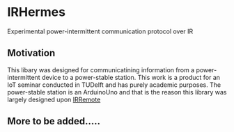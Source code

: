 # IRHermes
Experimental power-intermittent communication protocol over IR


## Motivation 
This libary was designed for communicatining information from a power-intermittent device to a power-stable station.
This work is a product for an IoT seminar conducted in TUDelft and has purely academic purposes.
The power-stable station is an ArduinoUno and that is the reason this library was largely designed upon [IRRemote](https://github.com/z3t0/Arduino-IRremote)



## More to be added.....
